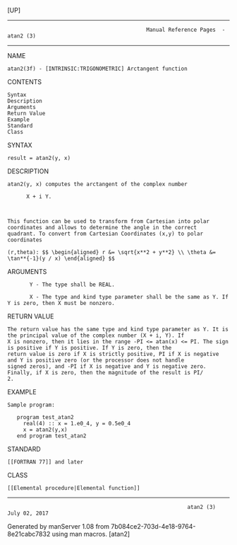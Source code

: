 [UP]

-----------------------------------------------------------------------------------------------------------------------------------
                                                Manual Reference Pages  - atan2 (3)
-----------------------------------------------------------------------------------------------------------------------------------
                                                                 
NAME

    atan2(3f) - [INTRINSIC:TRIGONOMETRIC] Arctangent function

CONTENTS

    Syntax
    Description
    Arguments
    Return Value
    Example
    Standard
    Class

SYNTAX

    result = atan2(y, x)

DESCRIPTION

    atan2(y, x) computes the arctangent of the complex number

          X + i Y.



    This function can be used to transform from Cartesian into polar coordinates and allows to determine the angle in the correct
    quadrant. To convert from Cartesian Coordinates (x,y) to polar coordinates

    (r,theta): $$ \begin{aligned} r &= \sqrt{x**2 + y**2} \\ \theta &= \tan**{-1}(y / x) \end{aligned} $$

ARGUMENTS

           Y - The type shall be REAL.

           X - The type and kind type parameter shall be the same as Y. If Y is zero, then X must be nonzero.

RETURN VALUE

    The return value has the same type and kind type parameter as Y. It is the principal value of the complex number (X + i, Y). If
    X is nonzero, then it lies in the range -PI <= atan(x) <= PI. The sign is positive if Y is positive. If Y is zero, then the
    return value is zero if X is strictly positive, PI if X is negative and Y is positive zero (or the processor does not handle
    signed zeros), and -PI if X is negative and Y is negative zero. Finally, if X is zero, then the magnitude of the result is PI/
    2.

EXAMPLE

    Sample program:

       program test_atan2
         real(4) :: x = 1.e0_4, y = 0.5e0_4
         x = atan2(y,x)
       end program test_atan2



STANDARD

    [[FORTRAN 77]] and later

CLASS

    [[Elemental procedure|Elemental function]]

-----------------------------------------------------------------------------------------------------------------------------------

                                                             atan2 (3)                                                July 02, 2017

Generated by manServer 1.08 from 7b084ce2-703d-4e18-9764-8e21cabc7832 using man macros.
                                                              [atan2]
